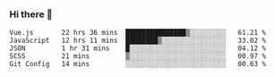 ### Hi there 👋

<!--
**xin-code/Xin-code** is a ✨ _special_ ✨ repository because its `README.md` (this file) appears on your GitHub profile.

Here are some ideas to get you started:
<!--START_SECTION:waka-->
```text
Vue.js       22 hrs 36 mins  ███████████████▒░░░░░░░░░   61.21 % 
JavaScript   12 hrs 11 mins  ████████▒░░░░░░░░░░░░░░░░   33.02 % 
JSON         1 hr 31 mins    █░░░░░░░░░░░░░░░░░░░░░░░░   04.12 % 
SCSS         21 mins         ▒░░░░░░░░░░░░░░░░░░░░░░░░   00.97 % 
Git Config   14 mins         ░░░░░░░░░░░░░░░░░░░░░░░░░   00.63 % 
```
<!--END_SECTION:waka-->
